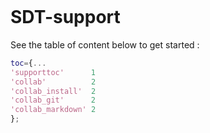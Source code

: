```{include} ./header.md
```
# SDT-support <book id="support">

See the table of content below to get started :

````matlab
toc={...
'supporttoc'      1
'collab'          2
'collab_install'  2
'collab_git'      2
'collab_markdown' 2
};
````